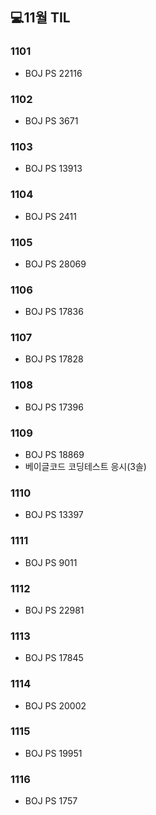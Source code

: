 ## 💻11월 TIL

### 1101
* BOJ PS 22116

### 1102
* BOJ PS 3671

### 1103
* BOJ PS 13913

### 1104
* BOJ PS 2411

### 1105
* BOJ PS 28069

### 1106
* BOJ PS 17836

### 1107
* BOJ PS 17828

### 1108
* BOJ PS 17396

### 1109
* BOJ PS 18869
* 베이글코드 코딩테스트 응시(3솔)

### 1110
* BOJ PS 13397

### 1111
* BOJ PS 9011

### 1112
* BOJ PS 22981

### 1113
* BOJ PS 17845

### 1114
* BOJ PS 20002

### 1115
* BOJ PS 19951

### 1116
* BOJ PS 1757